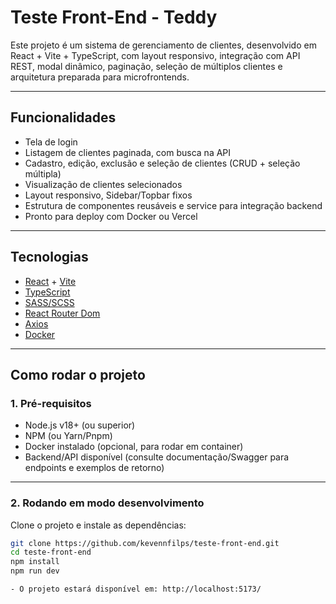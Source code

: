 # Teste Front-End - Teddy

Este projeto é um sistema de gerenciamento de clientes, desenvolvido em React + Vite + TypeScript, com layout responsivo, integração com API REST, modal dinâmico, paginação, seleção de múltiplos clientes e arquitetura preparada para microfrontends.

---

## Funcionalidades

- Tela de login
- Listagem de clientes paginada, com busca na API
- Cadastro, edição, exclusão e seleção de clientes (CRUD + seleção múltipla)
- Visualização de clientes selecionados
- Layout responsivo, Sidebar/Topbar fixos
- Estrutura de componentes reusáveis e service para integração backend
- Pronto para deploy com Docker ou Vercel

---

## Tecnologias

- [React](https://reactjs.org/) + [Vite](https://vitejs.dev/)
- [TypeScript](https://www.typescriptlang.org/)
- [SASS/SCSS](https://sass-lang.com/)
- [React Router Dom](https://reactrouter.com/)
- [Axios](https://axios-http.com/)
- [Docker](https://www.docker.com/)

---

## Como rodar o projeto

### **1. Pré-requisitos**

- Node.js v18+ (ou superior)
- NPM (ou Yarn/Pnpm)
- Docker instalado (opcional, para rodar em container)
- Backend/API disponível (consulte documentação/Swagger para endpoints e exemplos de retorno)

---

### **2. Rodando em modo desenvolvimento**

Clone o projeto e instale as dependências:

```bash
git clone https://github.com/kevennfilps/teste-front-end.git
cd teste-front-end
npm install
npm run dev

- O projeto estará disponível em: http://localhost:5173/